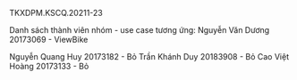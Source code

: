 TKXDPM.KSCQ.20211-23

Danh sách thành viên nhóm - use case tương ứng:
Nguyễn Văn Dương 20173069 - ViewBike

Nguyễn Quang Huy 20173182 - Bỏ
Trần Khánh Duy 20183908 - Bỏ
Cao Việt Hoàng 20173133 - Bỏ